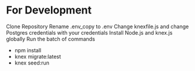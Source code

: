 # For Development
Clone Repository 
Rename .env_copy to .env
Change knexfile.js and change Postgres credentials with your credentials
Install Node.js and knex.js globally
Run the batch of commands
- npm install
- knex migrate:latest
- knex seed:run
